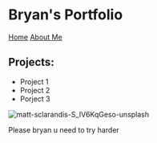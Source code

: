 # Bryan's Portfolio
[Home](README.md) [About Me](about.md)

## Projects:
- Project 1
- Project 2
- Porject 3

![matt-sclarandis-S_IV6KqGeso-unsplash](https://user-images.githubusercontent.com/79688274/110343473-7eaa2a00-8067-11eb-86ee-da381b47f102.jpg)

Please bryan u need to try harder
      

